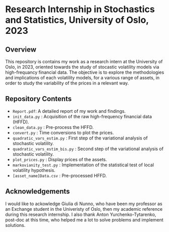 
# Research Internship in Stochastics and Statistics, University of Oslo, 2023

## Overview

This repository is contains my work as a research intern at the University of Oslo, in 2023, oriented towards the study of stocastic volatility models via high-frequancy financial data. The objective is to explore the methodologies and implications of each volatility models, for a various range of assets, in order to study the variability of the prices in a relevant way.

## Repository Contents

- `Report.pdf`: A detailed report of my work and findings.
- `init_data.py` : Acquisition of the raw high-frequency financial data (HFFD).
- `clean_data.py` : Pre-process the HFFD.
- `convert.py` : Time conversions to plot the prices.
- `quadratic_vars_estim.py` : First step of the variational analysis of stochastic volatility.
- `quadratic_vars_estim_bis.py` : Second step of the variational analysis of stochastic volatility.
- `plot_prices.py` : Display prices of the assets.
- `markovianity_test.py` : Implementation of the statistical test of local volatility hypothesis.
- `[asset_name]Data.csv` : Pre-processed HFFD.

## Acknowledgements

I would like to ackowledge Giulia di Nunno, who have been my professor as an Exchange student in the Univeristy of Oslo, then my academic reference during this research internship. I also thank Anton Yurchenko-Tytarenko, post-doc at this time, who helped me a lot to solve problems and implement solutions.
